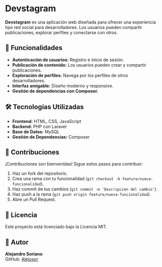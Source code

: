# Devstagram

**Devstagram** es una aplicación web diseñada para ofrecer una experiencia tipo red social para desarrolladores. Los usuarios pueden compartir publicaciones, explorar perfiles y conectarse con otros.

## 🚀 Funcionalidades

- **Autenticación de usuarios:** Registro e inicio de sesión.
- **Publicación de contenido:** Los usuarios pueden crear y compartir publicaciones.
- **Exploración de perfiles:** Navega por los perfiles de otros desarrolladores.
- **Interfaz amigable:** Diseño moderno y responsive.
- **Gestión de dependencias con Composer.**

## 🛠️ Tecnologías Utilizadas

- **Frontend:** HTML, CSS, JavaScript
- **Backend:** PHP con Laravel
- **Base de Datos:** MySQL
- **Gestión de Dependencias:** Composer

## 🤝 Contribuciones

¡Contribuciones son bienvenidas! Sigue estos pasos para contribuir:

1. Haz un fork del repositorio.
2. Crea una rama con tu funcionalidad (`git checkout -b feature/nueva-funcionalidad`).
3. Haz commit de tus cambios (`git commit -m 'Descripción del cambio'`).
4. Haz push a la rama (`git push origin feature/nueva-funcionalidad`).
5. Abre un Pull Request.

## 📄 Licencia

Este proyecto está licenciado bajo la Licencia MIT.

## 👤 Autor

**Alejandro Soriano**  
GitHub: [Alejosor](https://github.com/Alejosor)
